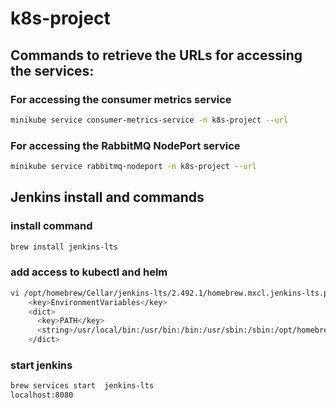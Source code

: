 # k8s-project

## Commands to retrieve the URLs for accessing the services:

### For accessing the consumer metrics service
```bash
minikube service consumer-metrics-service -n k8s-project --url
```

### For accessing the RabbitMQ NodePort service
```bash
minikube service rabbitmq-nodeport -n k8s-project --url
```
## Jenkins install and commands
### install command
```bash
brew install jenkins-lts 
```
### add access to kubectl and helm
```bash
vi /opt/homebrew/Cellar/jenkins-lts/2.492.1/homebrew.mxcl.jenkins-lts.plist
    <key>EnvironmentVariables</key>
    <dict>
      <key>PATH</key>
      <string>/usr/local/bin:/usr/bin:/bin:/usr/sbin:/sbin:/opt/homebrew/bin/:/Applications/Docker.app/Contents/Resources/bin/:/Users/michaelrosenbaum/Library/Group\ Containers/group.com.docker/Applications/Docker.app/Contents/Resources/bin</string>
    </dict>
```
### start jenkins
```bash
brew services start  jenkins-lts 
localhost:8080
```